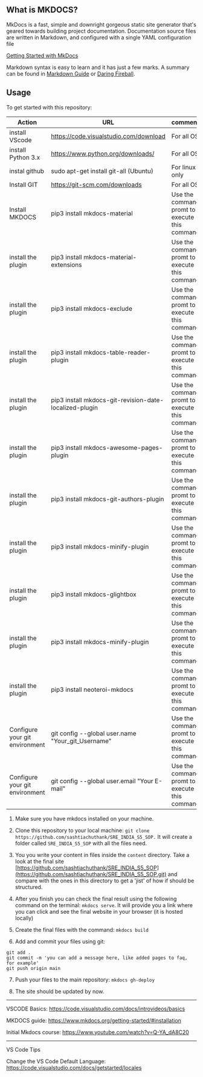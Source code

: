 ## What is MKDOCS?

MkDocs is a fast, simple and downright gorgeous static site generator that's geared towards building project documentation. Documentation source files are written in Markdown, and configured with a single YAML configuration file

[Getting Started with MkDocs](https://www.mkdocs.org/getting-started/#installation)

Markdown syntax is easy to learn and it has just a few marks. A summary can be found in [Markdown Guide](https://www.markdownguide.org/basic-syntax/) or [Daring Fireball](https://daringfireball.net/projects/markdown/syntax).


## Usage

To get started with this repository:

| Action | URL | comments |
| --------------- | --------------- | --------------- |
| install VScode | https://code.visualstudio.com/download| For all OS |
| install Python 3.x | https://www.python.org/downloads/ | For all OS |
| instal github | sudo apt-get install git-all (Ubuntu) | For linux only| 
| Install GIT | https://git-scm.com/downloads | For all OS |
| Install MKDOCS | pip3 install mkdocs-material | Use the command promt to execute this command |
| install the plugin| pip3 install mkdocs-material-extensions | Use the command promt to execute this command |
| install the plugin| pip3 install mkdocs-exclude | Use the command promt to execute this command |
| install the plugin| pip3 install mkdocs-table-reader-plugin | Use the command promt to execute this command |
| install the plugin| pip3 install mkdocs-git-revision-date-localized-plugin | Use the command promt to execute this command |
| install the plugin| pip3 install mkdocs-awesome-pages-plugin | Use the command promt to execute this command |
| install the plugin| pip3 install mkdocs-git-authors-plugin | Use the command promt to execute this command |
| install the plugin| pip3 install mkdocs-minify-plugin | Use the command promt to execute this command |
| install the plugin| pip3 install mkdocs-glightbox | Use the command promt to execute this command |
| install the plugin| pip3 install mkdocs-minify-plugin | Use the command promt to execute this command |
| install the plugin| pip3 install neoteroi-mkdocs | Use the command promt to execute this command |
| Configure your git environment | git config --global user.name "Your_git_Username" | Use the command promt to execute this command |
| Configure your git environment |git config --global user.email "Your E-mail" | Use the command promt to execute this command |

1. Make sure you have mkdocs installed on your machine.

2. Clone this repository to your local machine: `git clone https://github.com/sashtiachuthank/SRE_INDIA_S5_SOP.` It will create a folder called `SRE_INDIA_S5_SOP` with all the files need.

3. You you write your content in files inside the `content` directory. Take a look at the final site [https://github.com/sashtiachuthank/SRE_INDIA_S5_SOP](https://github.com/sashtiachuthank/SRE_INDIA_S5_SOP.git) and compare with the ones in this directory to get a 'jist' of how if should be structured.

4. After you finish you can check the final result using the following command on the terminal: `mkdocs serve`. It will provide you a link where you can click and see the final website in your browser (it is hosted locally)

5. Create the final files with the command: `mkdocs build`

6. Add and commit your files using git:
```
git add .
git commit -m 'you can add a message here, like added pages to faq, for example'
git push origin main
```
7. Push your files to the main repository: `mkdocs gh-deploy`

8. The site should be updated by now.

---

VSCODE Basics: https://code.visualstudio.com/docs/introvideos/basics

MKDOCS guide: https://www.mkdocs.org/getting-started/#installation

Initial Mkdocs course: https://www.youtube.com/watch?v=Q-YA_dA8C20


---
VS Code Tips

Change the VS Code Default Language: https://code.visualstudio.com/docs/getstarted/locales

